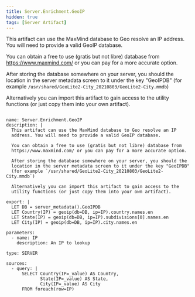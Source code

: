 ```yaml
---
title: Server.Enrichment.GeoIP
hidden: true
tags: [Server Artifact]
---
```


This artifact can use the MaxMind database to Geo resolve an IP
address. You will need to provide a valid GeoIP database.

You can obtain a free to use (gratis but not libre) database from
https://www.maxmind.com/ or you can pay for a more accurate option.

After storing the database somewhere on your server, you should the
location in the server metadata screen to it under the key "GeoIPDB"
(for example `/usr/shared/GeoLite2-City_20210803/GeoLite2-City.mmdb`)

Alternatively you can import this artifact to gain access to the
utility functions (or just copy them into your own artifact).


<pre><code class="language-yaml">
name: Server.Enrichment.GeoIP
description: |
  This artifact can use the MaxMind database to Geo resolve an IP
  address. You will need to provide a valid GeoIP database.

  You can obtain a free to use (gratis but not libre) database from
  https://www.maxmind.com/ or you can pay for a more accurate option.

  After storing the database somewhere on your server, you should the
  location in the server metadata screen to it under the key "GeoIPDB"
  (for example `/usr/shared/GeoLite2-City_20210803/GeoLite2-City.mmdb`)

  Alternatively you can import this artifact to gain access to the
  utility functions (or just copy them into your own artifact).

export: |
  LET DB = server_metadata().GeoIPDB
  LET Country(IP) = geoip(db=DB, ip=IP).country.names.en
  LET State(IP) = geoip(db=DB, ip=IP).subdivisions[0].names.en
  LET City(IP) = geoip(db=DB, ip=IP).city.names.en

parameters:
  - name: IP
    description: An IP to lookup

type: SERVER

sources:
  - query: |
      SELECT Country(IP=_value) AS Country,
             State(IP=_value) AS State,
             City(IP=_value) AS City
      FROM foreach(row=IP)

</code></pre>

